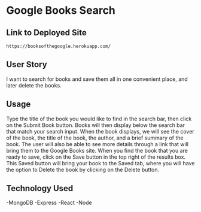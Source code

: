 # Google Books Search

## Link to Deployed Site

    https://booksofthegoogle.herokuapp.com/

## User Story

I want to search for books and save them all in one convenient place, and later delete the books.

## Usage

Type the title of the book you would like to find in the search bar, then click on the Submit Book button.
Books will then display below the search bar that match your search input.
When the book displays, we will see the cover of the book, the title of the book, the author, and a brief summary of the book. The user will also be able to see more details through a link that will bring them to the Google Books site.
When you find the book that you are ready to save, click on the Save button in the top right of the results box.
This Saved button will bring your book to the Saved tab, where you will have the option to Delete the book by clicking on the Delete button.

## Technology Used

-MongoDB
-Express
-React
-Node

